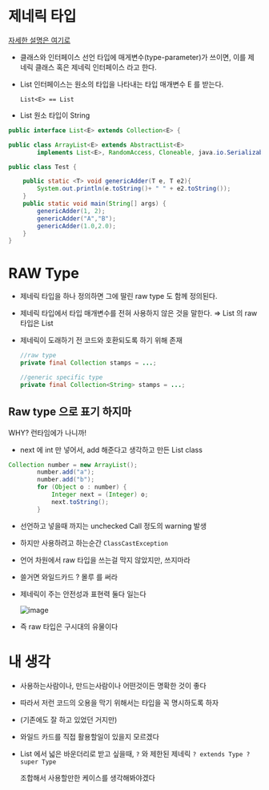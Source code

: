 # 제네릭 타입
[자세한 설명은 여기로](https://github.com/TightJava/effective_java/blob/main/chapter5/item26/wchae0.md)
- 클래스와 인터페이스 선언 타입에 매게변수(type-parameter)가 쓰이면, 이를 제네릭 클래스 혹은 제네릭 인터페이스 라고 한다.
- List 인터페이스는 원소의 타입을 나타내는 타입 매개변수 E 를 받는다.
    
    `List<E> == List`
    
- List<String> 원소 타입이 String

```java
public interface List<E> extends Collection<E> {
```

```java
public class ArrayList<E> extends AbstractList<E>
        implements List<E>, RandomAccess, Cloneable, java.io.Serializable
```

```java
public class Test {

	public static <T> void genericAdder(T e, T e2){
		System.out.println(e.toString()+ " " + e2.toString());
	}
	public static void main(String[] args) {
		genericAdder(1, 2);
		genericAdder("A","B");
		genericAdder(1.0,2.0);
	}
}
```

# RAW Type

- 제네릭 타입을 하나 정의하면 그에 딸린 raw type 도 함께 정의된다.
- 제네릭 타입에서 타입 매개변수를 전혀 사용하지 않은 것을 말한다. 
⇒ List<E> 의 raw 타입은 List
- 제네릭이 도래하기 전 코드와 호환되도록 하기 위해 존재
    
    ```java
    //raw type
    private final Collection stamps = ...;
    
    //generic specific type
    private final Collection<String> stamps = ...;
    ```
    

## Raw type 으로 표기 하지마

WHY? 런타임에가 나니까!

- next 에 int 만 넣어서, add 해준다고 생각하고 만든 List class

```java
Collection number = new ArrayList();
		number.add("a");
		number.add("b");
		for (Object o : number) {
			Integer next = (Integer) o;
			next.toString();
		}
```

- 선언하고 넣을때 까지는 unchecked Call 정도의 warning 발생
- 하지만 사용하려고 하는순간 `ClassCastException`

- 언어 차원에서 raw 타입을 쓰는걸 막지 않았지만, 쓰지마라
- 쓸거면 와일드카드 ? 몰루 를 써라
- 제네릭이 주는 안전성과 표현력 둘다 일는다
  
    ![image](https://github.com/TightJava/effective_java/assets/13278955/87d835f3-bac5-44ce-8ff2-d1290ce1df43)
    
- 즉 raw 타입은 구시대의 유물이다

# 내 생각

- 사용하는사람이나, 만드는사람이나 어떤것이든 명확한 것이 좋다
- 따라서 저런 코드의 오용을 막기 위해서는 타입을 꼭 명시하도록 하자
- (기존에도 잘 하고 있었던 거지만)

- 와일드 카드를 직접 활용할일이 있을지 모르겠다
- List 에서 넓은 바운더리로 받고 싶을때, `?` 와 제한된 제네릭
`? extends Type
? super Type`
    
     조합해서 사용할만한 케이스를 생각해봐야겠다
